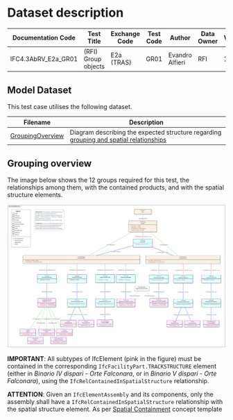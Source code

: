 # Dataset description

| Documentation Code   | Test Title                    | Exchange Code | Test Code | Author          | Data Owner | Version | Date       |
|----------------------|-------------------------------|---------------|-----------| ----------------|------------|---------|------------|
| IFC4.3AbRV_E2a_GR01  | (RFI) Group objects           | E2a (TRAS)    | GR01      | Evandro Alfieri | RFI        | 1.0     | DD.MM.YYYY |
## Model Dataset

This test case utilises the following dataset.

| Filename                                   | Description                                                                                                  |
|--------------------------------------------|--------------------------------------------------------------------------------------------------------------|
| [GroupingOverview](./GroupingOverview.png) | Diagram describing the expected structure regarding [grouping and spatial relationships](#Grouping-overview) |


## Grouping overview

The image below shows the 12 groups required for this test, the relationships among them, with the contained products, and with the spatial structure elements.

<img src=".//GroupingOverview.png" width="1080"/>

**IMPORTANT**: All subtypes of IfcElement (pink in the figure) must be contained in the corresponding `IfcFacilityPart.TRACKSTRUCTURE` element (either in *Binario IV dispari - Orte Falconara*, or in *Binario V dispari - Orte Falconara*), using the `IfcRelContainedInSpatialStructure` relationship.

**ATTENTION**: Given an `IfcElementAssembly` and its components, only the assembly shall have a `IfcRelContainedInSpatialStructure` relationship with the spatial structure element. As per [Spatial Containment](http://ifc43-docs.standards.buildingsmart.org/IFC/RELEASE/IFC4x3/HTML/concepts/Object_Connectivity/Spatial_Structure/Spatial_Containment/content.html) concept template
